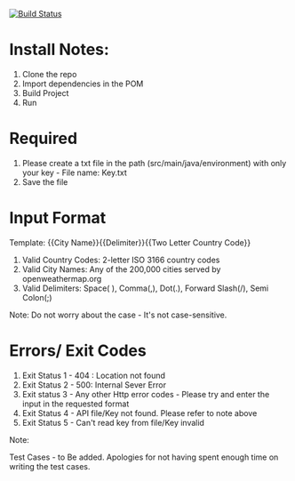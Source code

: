 [![Build Status](https://travis-ci.org/strum07/WeatherApp.svg?branch=master)](https://travis-ci.org/strum07/WeatherApp)



# Install Notes:

1. Clone the repo
2. Import dependencies in the POM
3. Build Project 
4. Run


# Required
1. Please create a txt file in the path (src/main/java/environment) with only your key - File name: Key.txt
2. Save the file

# Input Format
Template: {{City Name}}{{Delimiter}}{{Two Letter Country Code}}
1. Valid Country Codes: 2-letter ISO 3166 country codes
2. Valid City Names: Any of the 200,000 cities served by openweathermap.org
3. Valid Delimiters: Space( ), Comma(,), Dot(.), Forward Slash(/), Semi Colon(;)

Note: Do not worry about the case - It's not case-sensitive.


# Errors/ Exit Codes
1. Exit Status 1 - 404 : Location not found 
2. Exit Status 2 - 500: Internal Sever Error 
3. Exit status 3 - Any other Http error codes - Please try and enter the input in the requested format
4. Exit Status 4 - API file/Key not found. Please refer to note above
5. Exit Status 5 - Can't read key from file/Key invalid



Note:


Test Cases - to Be added. Apologies for not having spent enough time on writing the test cases.
